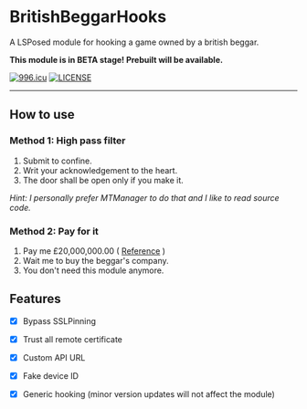 # BritishBeggarHooks

A LSPosed module for hooking a game owned by a british beggar.

**This module is in BETA stage! Prebuilt will be available.**

[![996.icu](https://img.shields.io/badge/link-996.icu-red.svg)](https://996.icu)
[![LICENSE](https://img.shields.io/badge/license-Anti%20996-blue.svg)](https://github.com/996icu/996.ICU/blob/master/LICENSE)

---

## How to use

### Method 1: High pass filter
1. Submit to confine.
2. Writ your acknowledgement to the heart.
3. The door shall be open only if you make it.

*Hint: I personally prefer MTManager to do that and I like to read source code.*

### Method 2: Pay for it
1. Pay me £20,000,000.00 ( [Reference](https://companycheck.co.uk/company/11305601/LOWIRO-LIMITED/companies-house-data) )
2. Wait me to buy the beggar's company.
3. You don't need this module anymore.

## Features

- [x] Bypass SSLPinning
- [x] Trust all remote certificate
- [x] Custom API URL
- [x] Fake device ID
- [x] Generic hooking (minor version updates will not affect the module)

